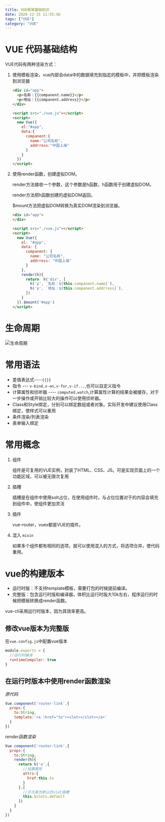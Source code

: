 ```yaml
---
title: VUE框架基础知识
date: 2020-12-15 11:55:56
tags: ["VUE"]
category: "VUE"
---
```


# VUE 代码基础结构

VUE代码有两种渲染方式：

1. 使用模板渲染，vue内部会data中的数据填充到指定的模板中，并把模板渲染到浏览器

   ```html
   <div id="app">
     <p>名称：{{companent.name}}</p>
     <p>地址：{{companent.address}}</p>
   </div>
   
   <script src="./vue.js"></script>
   <script>
     new Vue({
       el:"#app",
       data:{
         companent:{
           name:"公司名称",
           addrress:"中国上海"
         }
       }
     })
   </script>
   ```

2. 使用render函数，创建虚拟DOM。

   render方法接收一个参数，这个参数是h函数，h函数用于创建虚拟DOM。

   render方法把h函数创建的虚拟DOM返回。

   $mount方法把虚拟DOM转换为真实DOM渲染到浏览器。

   ```html
   <div id="app">
   </div>
   
   <script src="./vue.js"></script>
   <script>
     new Vue({
       el: "#app",
       data: {
         companent: {
           name: "公司名称",
           addrress: "中国上海"
         }
       },
       render(h){
         return  h('div', [
           h('p', `名称：${this.companent.name}`),
           h('p', `地址：${this.companent.addrress}`),
         ])
       }
     }).$mount('#app')
   </script>
   ```

# 生命周期

![生命周期](./vue-lifecycle.jpeg)

# 常用语法

* 差值表达式----`{{}}`
* 指令 --- `v-bind,v-on,v-for,v-if...`,也可以自定义指令
* 计算属性和侦听器  ----  `computed,watch`,计算属性计算的结果会被缓存，对于一步操作或开销比较大的操作可以使用侦听器。
* Class和Style绑定，分别可以绑定数组或者对象。实际开发中建议使用Class绑定，使样式可以重用
* 条件渲染/列表渲染
* 表单输入绑定

# 常用概念

1. 组件

   组件是可复用的VUE实例，封装了HTML、CSS、JS。可是实现页面上的一个功能区域，可以被无限次复用

2. 插槽

   插槽是在组件中使用solt占位，在使用组件时，与占位位置对于的内容会填充到组件中，使组件更加灵活

3. 插件

   vue-router，vuex都是VUE的插件。

4. 混入 `mixin`

   如果多个组件都有相同的选项，就可以使用混入的方式，将选项合并，使代码重用。

# vue的构建版本

* 运行时版：不支持template模板，需要打包的时候提前编译。
* 完整版：包含运行时版和编译器，体积比运行时版大10k左右，程序运行的时候把模板转换成render函数。

vue-cli采用运行时版本，因为其效率更高。

## 修改vue版本为完整版

在`vue.config.js`中配置vue版本

```js
module.exports = {
  //运行时编译
  runtimeCompiler: true
}
```

## 在运行时版本中使用render函数渲染

*原代码*

```js
Vue.component('router-link',{
  props:{
    to:String,
    template:'<a :href="to"><slot></slot></a>'
  }
})
```

*render函数渲染*

```js
Vue.component('router-link',{
  props:{
    to:String,
    render(h){
      return h('a',{
        //设置属性
        attrs:{
          href:this.to
        }
      },[
        //子元素为默认的slot插槽
        this.$slots.default
      ])
    }
  }
})
```




